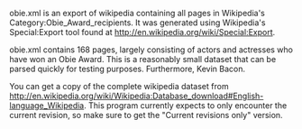 obie.xml is an export of wikipedia containing all pages in Wikipedia's Category:Obie_Award_recipients. It was generated using Wikipedia's Special:Export tool found at http://en.wikipedia.org/wiki/Special:Export.

obie.xml contains 168 pages, largely consisting of actors and actresses who have won an Obie Award. This is a reasonably small dataset that can be parsed quickly for testing purposes. Furthermore, Kevin Bacon.

You can get a copy of the complete wikipedia dataset from http://en.wikipedia.org/wiki/Wikipedia:Database_download#English-language_Wikipedia. This program currently expects to only encounter the current revision, so make sure to get the "Current revisions only" version.
